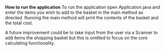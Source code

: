 **How to run the application**
To run the application open Application.java and enter the items you wish to add to the basket in the main method as directed. 
Running the main method will print the contents of the basket and the total cost.

A future improvement could be to take input from the user via a Scanner to add items the shopping basket but this is omitted to focus on the core calculating functionality.